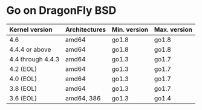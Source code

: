 # Go on DragonFly BSD

| **Kernel version**  | **Architectures** | **Min. version** | **Max. version** |
|:--------------------|:------------------|:-----------------|:-----------------|
| 4.6                 | amd64             | go1.8            | go1.8            |
| 4.4.4 or above      | amd64             | go1.8            | go1.8            |
| 4.4 through 4.4.3   | amd64             | go1.3            | go1.7            |
| 4.2 (EOL)           | amd64             | go1.3            | go1.7            |
| 4.0 (EOL)           | amd64             | go1.3            | go1.7            |
| 3.8 (EOL)           | amd64             | go1.3            | go1.7            |
| 3.6 (EOL)           | amd64, 386        | go1.3            | go1.4            |
